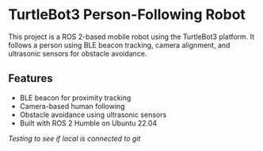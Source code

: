 # TurtleBot3 Person-Following Robot

This project is a ROS 2-based mobile robot using the TurtleBot3 platform. It follows a person using BLE beacon tracking, camera alignment, and ultrasonic sensors for obstacle avoidance.

## Features
- BLE beacon for proximity tracking
- Camera-based human following
- Obstacle avoidance using ultrasonic sensors
- Built with ROS 2 Humble on Ubuntu 22.04

*Testing to see if local is connected to git*